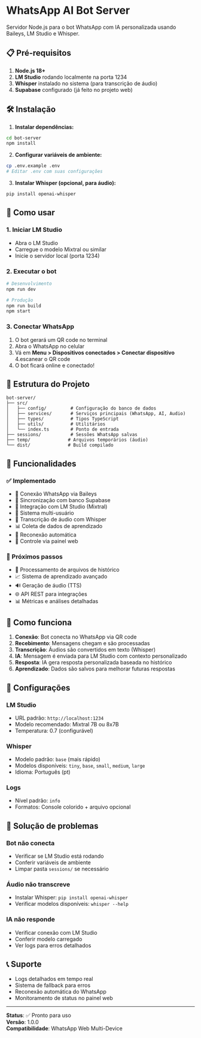 
# WhatsApp AI Bot Server

Servidor Node.js para o bot WhatsApp com IA personalizada usando Baileys, LM Studio e Whisper.

## 📋 Pré-requisitos

1. **Node.js 18+**
2. **LM Studio** rodando localmente na porta 1234
3. **Whisper** instalado no sistema (para transcrição de áudio)
4. **Supabase** configurado (já feito no projeto web)

## 🛠️ Instalação

1. **Instalar dependências:**
```bash
cd bot-server
npm install
```

2. **Configurar variáveis de ambiente:**
```bash
cp .env.example .env
# Editar .env com suas configurações
```

3. **Instalar Whisper (opcional, para áudio):**
```bash
pip install openai-whisper
```

## 🚀 Como usar

### 1. Iniciar LM Studio
- Abra o LM Studio
- Carregue o modelo Mixtral ou similar
- Inicie o servidor local (porta 1234)

### 2. Executar o bot
```bash
# Desenvolvimento
npm run dev

# Produção
npm run build
npm start
```

### 3. Conectar WhatsApp
1. O bot gerará um QR code no terminal
2. Abra o WhatsApp no celular
3. Vá em **Menu > Dispositivos conectados > Conectar dispositivo**
4.escanear o QR code
5. O bot ficará online e conectado!

## 📁 Estrutura do Projeto

```
bot-server/
├── src/
│   ├── config/         # Configuração do banco de dados
│   ├── services/       # Serviços principais (WhatsApp, AI, Audio)
│   ├── types/          # Tipos TypeScript
│   ├── utils/          # Utilitários
│   └── index.ts        # Ponto de entrada
├── sessions/           # Sessões WhatsApp salvas
├── temp/              # Arquivos temporários (áudio)
└── dist/              # Build compilado
```

## 🤖 Funcionalidades

### ✅ Implementado
- 🔗 Conexão WhatsApp via Baileys
- 💾 Sincronização com banco Supabase
- 🧠 Integração com LM Studio (Mixtral)
- 👤 Sistema multi-usuário
- 🎤 Transcrição de áudio com Whisper
- 📊 Coleta de dados de aprendizado
- 🔄 Reconexão automática
- 📱 Controle via painel web

### 🚧 Próximos passos
- 📁 Processamento de arquivos de histórico
- 📈 Sistema de aprendizado avançado
- 🔊 Geração de áudio (TTS)
- 🌐 API REST para integrações
- 📊 Métricas e análises detalhadas

## 🎯 Como funciona

1. **Conexão**: Bot conecta no WhatsApp via QR code
2. **Recebimento**: Mensagens chegam e são processadas
3. **Transcrição**: Áudios são convertidos em texto (Whisper)
4. **IA**: Mensagem é enviada para LM Studio com contexto personalizado
5. **Resposta**: IA gera resposta personalizada baseada no histórico
6. **Aprendizado**: Dados são salvos para melhorar futuras respostas

## 🔧 Configurações

### LM Studio
- URL padrão: `http://localhost:1234`
- Modelo recomendado: Mixtral 7B ou 8x7B
- Temperatura: 0.7 (configurável)

### Whisper
- Modelo padrão: `base` (mais rápido)
- Modelos disponíveis: `tiny`, `base`, `small`, `medium`, `large`
- Idioma: Português (pt)

### Logs
- Nível padrão: `info`
- Formatos: Console colorido + arquivo opcional

## 🐛 Solução de problemas

### Bot não conecta
- Verificar se LM Studio está rodando
- Conferir variáveis de ambiente
- Limpar pasta `sessions/` se necessário

### Áudio não transcreve
- Instalar Whisper: `pip install openai-whisper`
- Verificar modelos disponíveis: `whisper --help`

### IA não responde
- Verificar conexão com LM Studio
- Conferir modelo carregado
- Ver logs para erros detalhados

## 📞 Suporte

- Logs detalhados em tempo real
- Sistema de fallback para erros
- Reconexão automática do WhatsApp
- Monitoramento de status no painel web

---

**Status**: ✅ Pronto para uso  
**Versão**: 1.0.0  
**Compatibilidade**: WhatsApp Web Multi-Device
